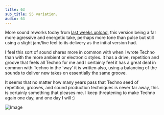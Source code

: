 ```yaml
---
title: 63
sub_title: 55 variation.
audio: 63
---
```


More sound reworks today from <a href="http://www.mono-log.org/snd_55/" title="last weeks upload" target="_blank">last weeks upload</a>, this version being a far more agressive and energetic take, perhaps more tone than pulse but still using a slight jam/live feel to its delivery as the initial version had.

I feel this sort of sound shares more in common with when I wrote Techno than with the more ambient or electronic styles. It has a drive, repetition and groove that feels all Techno for me and I certainly feel it has a great deal in common with Techno in the 'way' it is written also, using a balancing of the sounds to deliver new takes on essentially the same groove.

It seems that no matter how many years pass that Techno seed of repetition, grooves, and sound production techniques is never far away, this is certainly something that pleases me. I keep threatening to make Techno again one day, and one day I will :)

![Image](/assets/img/Snd-63.jpg)